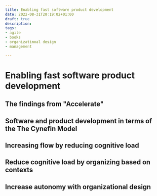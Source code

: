 ```yaml
---
title: Enabling fast software product development
date: 2022-08-31T20:19:02+01:00
draft: true
description: 
tags:
- agile
- books
- organizatinoal design
- management

---
```



# Enabling fast software product development

## The findings from "Accelerate"

## Software and product development in terms of the The Cynefin Model

## Increasing flow by reducing cognitive load

## Reduce cognitive load by organizing based on contexts


## Increase autonomy with organizational design
